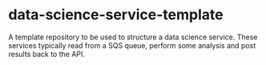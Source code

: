 # data-science-service-template
A template repository to be used to structure a data science service. These services typically read from a SQS queue, perform some analysis and post results back to the API.
